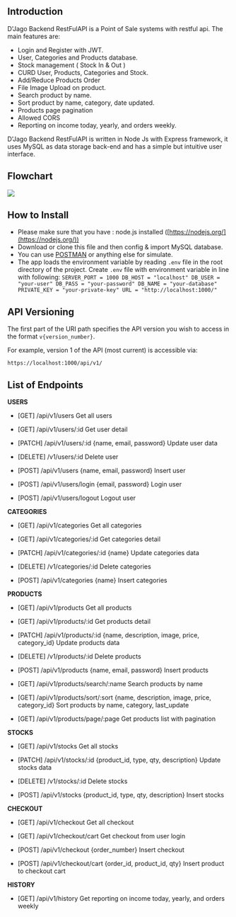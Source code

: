 ## Introduction

D'Jago Backend RestFulAPI is a Point of Sale systems with restful api. The main features are:

- Login and Register with JWT.
- User, Categories and Products database.
- Stock management ( Stock In & Out )
- CURD User, Products, Categories and Stock.
- Add/Reduce Products Order
- File Image Upload on product.
- Search product by name.
- Sort product by name, category, date updated.
- Products page pagination
- Allowed CORS
- Reporting on income today, yearly, and orders weekly.

D'Jago Backend RestFulAPI is written in Node Js with Express framework, it uses MySQL as data storage back-end and has a simple but intuitive user interface.

## Flowchart

[![](https://mermaid.ink/img/eyJjb2RlIjoiZ3JhcGggTFJcbiAgICBBe1VTRVJTfSAtLT4gQihSRUdJU1RFUilcbiAgICBBIC0tPiBDKChMT0dJTikpXG4gICAgQiAtLT4gQ1xuICAgIEMgLS0-IEUoQ0FURUdPUklFUylcbiAgICBFIC0tPiBGXG4gICAgQyAtLT4gRihQUk9EVUNUUylcbiAgICBHIC0tPiBLW0lOXVxuICAgIEsgLS0-IEZcbiAgICBHIC0tPiBMW09VVF1cbiAgICBMIC0tPiBGXG4gICAgQyAtLT4gRyhTVE9DS1MpXG4gICAgQyAtLT4gSChDSEVDS09VVClcbiAgICBGIC0tPiBIXG4gICAgQyAtLT4gSXtISVNUT1JZfVxuICAgIEggLS0-IElcbiAgICBDIC0tPiBKKChMT0dPVVQpKSIsIm1lcm1haWQiOnsidGhlbWUiOiJkZWZhdWx0In0sInVwZGF0ZUVkaXRvciI6ZmFsc2V9)](https://mermaid-js.github.io/mermaid-live-editor/#/edit/eyJjb2RlIjoiZ3JhcGggTFJcbiAgICBBe1VTRVJTfSAtLT4gQihSRUdJU1RFUilcbiAgICBBIC0tPiBDKChMT0dJTikpXG4gICAgQiAtLT4gQ1xuICAgIEMgLS0-IEUoQ0FURUdPUklFUylcbiAgICBFIC0tPiBGXG4gICAgQyAtLT4gRihQUk9EVUNUUylcbiAgICBHIC0tPiBLW0lOXVxuICAgIEsgLS0-IEZcbiAgICBHIC0tPiBMW09VVF1cbiAgICBMIC0tPiBGXG4gICAgQyAtLT4gRyhTVE9DS1MpXG4gICAgQyAtLT4gSChDSEVDS09VVClcbiAgICBGIC0tPiBIXG4gICAgQyAtLT4gSXtISVNUT1JZfVxuICAgIEggLS0-IElcbiAgICBDIC0tPiBKKChMT0dPVVQpKSIsIm1lcm1haWQiOnsidGhlbWUiOiJkZWZhdWx0In0sInVwZGF0ZUVkaXRvciI6ZmFsc2V9)

## How to Install

- Please make sure that you have : node.js installed ([https://nodejs.org/](https://nodejs.org/))
- Download or clone this file and then config & import MySQL database.
- You can use [POSTMAN](https://www.getpostman.com/) or anything else for simulate.
- The app loads the environment variable by reading `.env` file in the root directory of the project. Create `.env` file with environment variable in line with following:
  `SERVER_PORT = 1000 DB_HOST = "localhost" DB_USER = "your-user" DB_PASS = "your-password" DB_NAME = "your-database" PRIVATE_KEY = "your-private-key" URL = "http://localhost:1000/"`

## API Versioning

The first part of the URI path specifies the API version you wish to access in the format `v{version_number}`.

For example, version 1 of the API (most current) is accessible via:

```
https://localhost:1000/api/v1/
```

## List of Endpoints

**USERS**

- [GET] /api/v1/users
  Get all users

- [GET] /api/v1/users/:id
  Get user detail

- [PATCH] /api/v1/users/:id {name, email, password}
  Update user data

- [DELETE] /v1/users/:id
  Delete user

- [POST] /api/v1/users {name, email, password}
  Insert user

- [POST] /api/v1/users/login {email, password}
  Login user

- [POST] /api/v1/users/logout
  Logout user

**CATEGORIES**

- [GET] /api/v1/categories
  Get all categories

- [GET] /api/v1/categories/:id
  Get categories detail

- [PATCH] /api/v1/categories/:id {name}
  Update categories data

- [DELETE] /v1/categories/:id
  Delete categories

- [POST] /api/v1/categories {name}
  Insert categories

**PRODUCTS**

- [GET] /api/v1/products
  Get all products

- [GET] /api/v1/products/:id
  Get products detail

- [PATCH] /api/v1/products/:id {name, description, image, price, category_id}
  Update products data

- [DELETE] /v1/products/:id
  Delete products

- [POST] /api/v1/products {name, email, password}
  Insert products

- [GET] /api/v1/products/search/:name
  Search products by name

- [GET] /api/v1/products/sort/:sort {name, description, image, price, category_id}
  Sort products by name, category, last_update

- [GET] /api/v1/products/page/:page
  Get products list with pagination

**STOCKS**

- [GET] /api/v1/stocks
  Get all stocks

- [PATCH] /api/v1/stocks/:id {product_id, type, qty, description}
  Update stocks data

- [DELETE] /v1/stocks/:id
  Delete stocks

- [POST] /api/v1/stocks {product_id, type, qty, description}
  Insert stocks

**CHECKOUT**

- [GET] /api/v1/checkout
  Get all checkout

- [GET] /api/v1/checkout/cart
  Get checkout from user login

- [POST] /api/v1/checkout {order_number}
  Insert checkout

- [POST] /api/v1/checkout/cart {order_id, product_id, qty}
  Insert product to checkout cart

**HISTORY**

- [GET] /api/v1/history
  Get reporting on income today, yearly, and orders weekly
